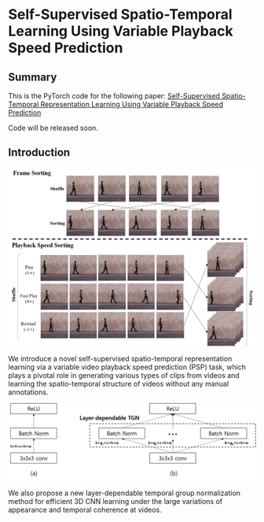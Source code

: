 # Self-Supervised Spatio-Temporal Learning Using Variable Playback Speed Prediction
## Summary
This is the PyTorch code for the following paper:
[Self-Supervised Spatio-Temporal Representation Learning Using Variable Playback Speed Prediction](https://arxiv.org/abs/2003.02692)

Code will be released soon.

## Introduction

<div align="center">
  <img src="img/fig1.png" width="600px"/>
</div>

We introduce a novel self-supervised spatio-temporal representation learning via a variable video playback speed prediction (PSP) task, which plays a pivotal role in generating various types of clips from videos and learning the spatio-temporal structure of videos without any manual annotations.

<div align="center">
  <img src="img/fig2.png" width="600px"/>
</div>

We also propose a new layer-dependable temporal group normalization method for efficient 3D CNN learning under the large variations of appearance and temporal coherence at videos.

